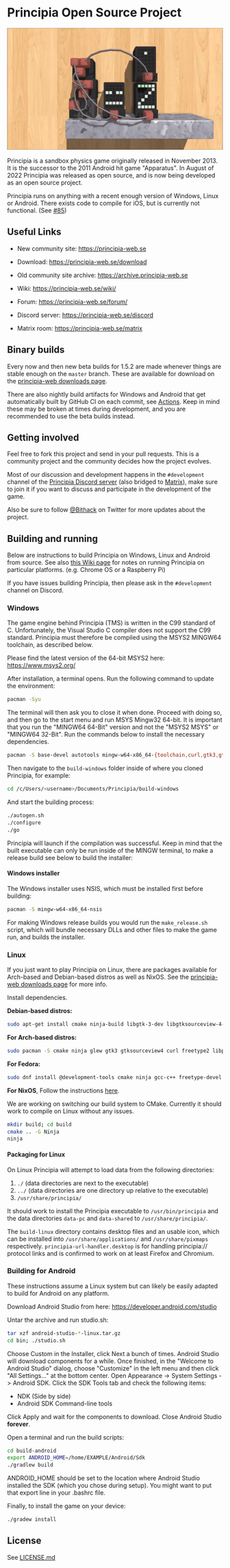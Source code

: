 # Principia Open Source Project
![Principia](https://raw.githubusercontent.com/Bithack/principia/master/data-src/github-image0.gif)

Principia is a sandbox physics game originally released in November 2013. It is the successor to the 2011 Android hit game "Apparatus". In August of 2022 Principia was released as open source, and is now being developed as an open source project.

Principia runs on anything with a recent enough version of Windows, Linux or Android. There exists code to compile for iOS, but is currently not functional. (See [#85](https://github.com/Bithack/principia/issues/85))

## Useful Links
* New community site: https://principia-web.se

* Download: https://principia-web.se/download

* Old community site archive: https://archive.principia-web.se

* Wiki: https://principia-web.se/wiki/

* Forum: https://principia-web.se/forum/

* Discord server: https://principia-web.se/discord

* Matrix room: https://principia-web.se/matrix

## Binary builds
Every now and then new beta builds for 1.5.2 are made whenever things are stable enough on the `master` branch. These are available for download on the [principia-web downloads page](https://principia-web.se/download).

There are also nightly build artifacts for Windows and Android that get automatically built by GitHub CI on each commit, see [Actions](https://github.com/Bithack/principia/actions). Keep in mind these may be broken at times during development, and you are recommended to use the beta builds instead.

## Getting involved
Feel free to fork this project and send in your pull requests. This is a community project and the community decides how the project evolves.

Most of our discussion and development happens in the `#development` channel of the [Principia Discord server](https://principia-web.se/discord) (also bridged to [Matrix](https://principia-web.se/matrix)), make sure to join it if you want to discuss and participate in the development of the game.

Also be sure to follow [@Bithack](https://twitter.com/Bithack) on Twitter for more updates about the project.

## Building and running
Below are instructions to build Principia on Windows, Linux and Android from source. See also [this Wiki page](https://principia-web.se/wiki/Compiling_Principia) for notes on running Principia on particular platforms. (e.g. Chrome OS or a Raspberry Pi)

If you have issues building Principia, then please ask in the `#development` channel on Discord.

### Windows
The game engine behind Principia (TMS) is written in the C99 standard of C. Unfortunately, the Visual Studio C compiler does not support the C99 standard. Principia must therefore be compiled using the MSYS2 MINGW64 toolchain, as described below.

Please find the latest version of the 64-bit MSYS2 here: https://www.msys2.org/

After installation, a terminal opens. Run the following command to update the environment:

```bash
pacman -Syu
```

The terminal will then ask you to close it when done. Proceed with doing so, and then go to the start menu and run MSYS Mingw32 64-bit. It is important that you run the "MINGW64 64-Bit" version and not the "MSYS2 MSYS" or "MINGW64 32-Bit". Run the commands below to install the necessary dependencies.

```bash
pacman -S base-devel autotools mingw-w64-x86_64-{toolchain,curl,gtk3,gtksourceview4,libpng,libjpeg-turbo,freetype,SDL2,SDL2_image,SDL2_mixer,SDL2_ttf}
```

Then navigate to the `build-windows` folder inside of where you cloned Principia, for example:

```bash
cd /c/Users/<username>/Documents/Principia/build-windows
```

And start the building process:

```bash
./autogen.sh
./configure
./go
```

Principia will launch if the compilation was successful. Keep in mind that the built executable can only be run inside of the MINGW terminal, to make a release build see below to build the installer:

#### Windows installer
The Windows installer uses NSIS, which must be installed first before building:

```bash
pacman -S mingw-w64-x86_64-nsis
```

For making Windows release builds you would run the `make_release.sh` script, which will bundle necessary DLLs and other files to make the game run, and builds the installer.

### Linux
If you just want to play Principia on Linux, there are packages available for Arch-based and Debian-based distros as well as NixOS. See the [principia-web downloads page](https://principia-web.se/download) for more info.

Install dependencies.

**Debian-based distros:**

```bash
sudo apt-get install cmake ninja-build libgtk-3-dev libgtksourceview-4-dev libgl-dev libglew-dev libxss-dev libxxf86vm-dev libasound2-dev libudev-dev libcurl4-openssl-dev libpng-dev libjpeg-dev libfreetype6-dev libsdl2-dev libsdl2-image-dev libsdl2-ttf-dev libsdl2-mixer-dev
```

**For Arch-based distros:**

```bash
sudo pacman -S cmake ninja glew gtk3 gtksourceview4 curl freetype2 libpng libjpeg sdl2 sdl2_image sdl2_mixer sdl2_ttf
```

**For Fedora:**

```bash
sudo dnf install @development-tools cmake ninja gcc-c++ freetype-devel libcurl-devel libpng-devel libjpeg-turbo-devel gtk3-devel gtksourceview4-devel SDL2-devel SDL2_image-devel SDL2_ttf-devel SDL2_mixer-devel libXxf86vm-devel glew-devel mesa-libGLU-devel alsa-lib-devel systemd-devel
```

**For NixOS**, Follow the instructions [here](./nix/README.md).

We are working on switching our build system to CMake. Currently it should work to compile on Linux without any issues.

```bash
mkdir build; cd build
cmake .. -G Ninja
ninja
```

#### Packaging for Linux
On Linux Principia will attempt to load data from the following directories:
1. `./` (data directories are next to the executable)
2. `../` (data directories are one directory up relative to the executable)
3. `/usr/share/principia/`

It should work to install the Principia executable to `/usr/bin/principia` and the data directories `data-pc` and `data-shared` to `/usr/share/principia/`.

The `build-linux` directory contains desktop files and an usable icon, which can be installed into `/usr/share/applications/` and `/usr/share/pixmaps` respectively. `principia-url-handler.desktop` is for handling principia:// protocol links and is confirmed to work on at least Firefox and Chromium.

### Building for Android
These instructions assume a Linux system but can likely be easily adapted to build for Android on any platform.

Download Android Studio from here: https://developer.android.com/studio

Untar the archive and run studio.sh:

```bash
tar xzf android-studio-*-linux.tar.gz
cd bin; ./studio.sh
```

Choose Custom in the Installer, click Next a bunch of times. Android Studio will download components for a while. Once finished, in the "Welcome to Android Studio" dialog, choose "Customize" in the left menu and then click "All Settings..." at the bottom center. Open Appearance -> System Settings -> Android SDK. Click the SDK Tools tab and check the following items:

- NDK (Side by side)
- Android SDK Command-line tools

Click Apply and wait for the components to download. Close Android Studio **forever**.

Open a terminal and run the build scripts:

```bash
cd build-android
export ANDROID_HOME=/home/EXAMPLE/Android/Sdk
./gradlew build
```

ANDROID_HOME should be set to the location where Android Studio installed the SDK (which you chose during setup). You might want to put that export line in your .bashrc file.

Finally, to install the game on your device:

```bash
./gradew install
```

## License
See [LICENSE.md](LICENSE.md)

